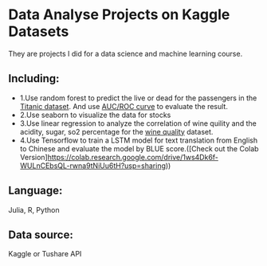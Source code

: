 # Data Analyse Projects on Kaggle Datasets
They are projects I did for a data science and machine learning course.
## Including:
- 1.Use random forest to predict the live or dead for the passengers in the [Titanic dataset](https://www.kaggle.com/brendan45774/test-file). And use [AUC/ROC curve](https://www.analyticsvidhya.com/blog/2020/06/auc-roc-curve-machine-learning/) to evaluate the result.
- 2.Use seaborn to visualize the data for stocks
- 3.Use linear regression to analyze the correlation of wine quility and the acidity, sugar, so2 percentage for the [wine quality](https://www.kaggle.com/danielpanizzo/wine-quality) dataset.
- 4.Use Tensorflow to train a LSTM model for text translation from English to Chinese and evaluate the model by BLUE score.([Check out the Colab Version]https://colab.research.google.com/drive/1ws4Dk6f-WULnCEbsQL-rwna9tNiUu6tH?usp=sharing))

## Language:
Julia, R, Python
## Data source:
Kaggle or Tushare API
